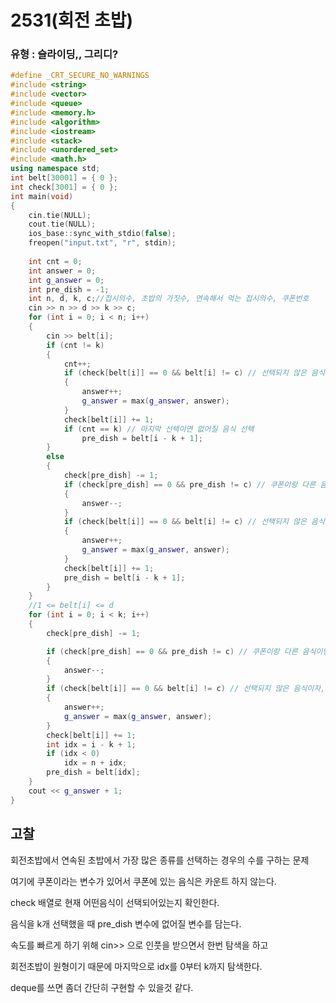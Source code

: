 # 2531(회전 초밥)

### 유형 :  슬라이딩,, 그리디?



```C++
#define _CRT_SECURE_NO_WARNINGS
#include <string>
#include <vector>
#include <queue>
#include <memory.h>
#include <algorithm>
#include <iostream>
#include <stack>
#include <unordered_set>
#include <math.h>
using namespace std;
int belt[30001] = { 0 };
int check[3001] = { 0 };
int	main(void)
{
	cin.tie(NULL);
	cout.tie(NULL);
	ios_base::sync_with_stdio(false);
	freopen("input.txt", "r", stdin);
	
	int cnt = 0;
	int answer = 0;
	int g_answer = 0;
	int pre_dish = -1;
	int n, d, k, c;//접시의수, 초밥의 가짓수, 연속해서 먹는 접시의수, 쿠폰번호
	cin >> n >> d >> k >> c;
	for (int i = 0; i < n; i++)
	{
		cin >> belt[i];
		if (cnt != k)
		{
			cnt++;
			if (check[belt[i]] == 0 && belt[i] != c) // 선택되지 않은 음식이자, 쿠폰이아니면 엔서 증가
			{
				answer++;
				g_answer = max(g_answer, answer);
			}
			check[belt[i]] += 1;
			if (cnt == k) // 마지막 선택이면 없어질 음식 선택
				pre_dish = belt[i - k + 1];
		}
		else
		{
			check[pre_dish] -= 1;
			if (check[pre_dish] == 0 && pre_dish != c) // 쿠폰이랑 다른 음식이면 answer--
			{
				answer--;
			}
			if (check[belt[i]] == 0 && belt[i] != c) // 선택되지 않은 음식이자, 쿠폰이아니면 엔서 증가
			{
				answer++;
				g_answer = max(g_answer, answer);
			}
			check[belt[i]] += 1;
			pre_dish = belt[i - k + 1];
		}
	}
	//1 <= belt[i] <= d
	for (int i = 0; i < k; i++)
	{
		check[pre_dish] -= 1;

		if (check[pre_dish] == 0 && pre_dish != c) // 쿠폰이랑 다른 음식이면 answer--
		{
			answer--;
		}
		if (check[belt[i]] == 0 && belt[i] != c) // 선택되지 않은 음식이자, 쿠폰이아니면 엔서 증가
		{
			answer++;
			g_answer = max(g_answer, answer);
		}
		check[belt[i]] += 1;
		int idx = i - k + 1;
		if (idx < 0)
			idx = n + idx;
		pre_dish = belt[idx];
	}
	cout << g_answer + 1;
}
```



## 고찰

회전초밥에서 연속된 초밥에서 가장 많은 종류를 선택하는 경우의 수를 구하는 문제

여기에 쿠폰이라는 변수가 있어서 쿠폰에 있는 음식은 카운트 하지 않는다.

check 배열로 현재 어떤음식이 선택되어있는지 확인한다.

음식을 k개 선택했을 때 pre_dish 변수에 없어질 변수를 담는다.

속도를 빠르게 하기 위해 cin>> 으로 인풋을 받으면서 한번 탐색을 하고

회전초밥이 원형이기 때문에 마지막으로 idx를 0부터 k까지 탐색한다.

deque를 쓰면 좀더 간단히 구현할 수 있을것 같다.